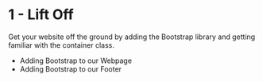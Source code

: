# 1 - Lift Off
Get your website off the ground by adding the Bootstrap library and getting familiar with the container class.

- Adding Bootstrap to our Webpage
- Adding Bootstrap to our Footer
